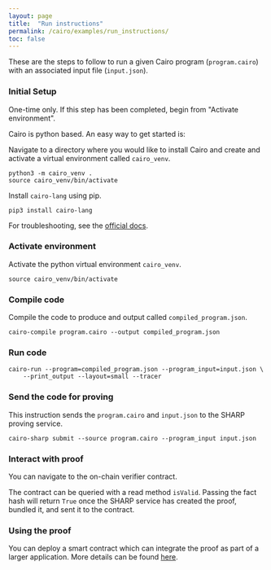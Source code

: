 ```yaml
---
layout: page
title:  "Run instructions"
permalink: /cairo/examples/run_instructions/
toc: false
---
```


These are the steps to follow to run a given Cairo program (`program.cairo`) with an
associated input file (`input.json`).

### Initial Setup

One-time only. If this step has been completed, begin from "Activate environment".

Cairo is python based. An easy way to get started is:

Navigate to a directory where you would like to install Cairo and create and
activate a virtual environment called `cairo_venv`.

```
python3 -m cairo_venv .
source cairo_venv/bin/activate
```

Install `cairo-lang` using pip.

```
pip3 install cairo-lang
```

For troubleshooting, see the [official docs](https://www.cairo-lang.org/docs/quickstart.html).

### Activate environment

Activate the python virtual environment `cairo_venv`.

```
source cairo_venv/bin/activate
```

### Compile code

Compile the code to produce and output called `compiled_program.json`.

```
cairo-compile program.cairo --output compiled_program.json
```

### Run code

```
cairo-run --program=compiled_program.json --program_input=input.json \
    --print_output --layout=small --tracer
```

### Send the code for proving

This instruction sends the `program.cairo` and `input.json` to the SHARP
proving service.

```
cairo-sharp submit --source program.cairo --program_input input.json
```

### Interact with proof

You can navigate to the on-chain verifier contract.

The contract can be queried with a read method `isValid`. Passing the fact hash
will return `True` once the SHARP service has created the proof, bundled it, and
sent it to the contract.

### Using the proof

You can deploy a smart contract which can integrate the proof as part of a larger
application. More details can be found [here](solidity_skeleton.md).